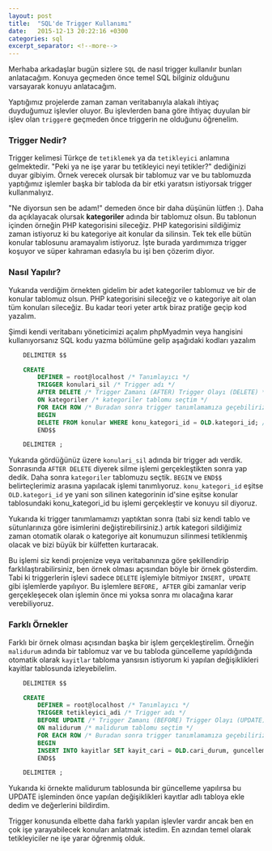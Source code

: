 ```yaml
---
layout: post
title:  "SQL'de Trigger Kullanımı"
date:   2015-12-13 20:22:16 +0300
categories: sql
excerpt_separator: <!--more-->
---
```

Merhaba arkadaşlar bugün sizlere `SQL` de nasıl trigger kullanılır bunları anlatacağım. Konuya geçmeden önce temel SQL bilginiz olduğunu varsayarak konuyu anlatacağım.

Yaptığımız projelerde zaman zaman veritabanıyla alakalı ihtiyaç duyduğumuz işlevler oluyor. Bu işlevlerden bana göre ihtiyaç duyulan bir işlev olan `trigger`e geçmeden önce triggerin ne olduğunu öğrenelim.

<!--more-->

### Trigger Nedir?

Trigger kelimesi Türkçe de `tetiklemek` ya da `tetikleyici` anlamına gelmektedir. "Peki ya ne işe yarar bu tetikleyici neyi tetikler?" dediğinizi duyar gibiyim. Örnek verecek olursak bir tablomuz var ve bu tablomuzda yaptığımız işlemler başka bir tabloda da bir etki yaratsın istiyorsak trigger kullanmalıyız.

"Ne diyorsun sen be adam!" demeden önce bir daha düşünün lütfen :). Daha da açıklayacak olursak **kategoriler** adında bir tablomuz olsun. Bu tablonun içinden örneğin PHP kategorisini sileceğiz. PHP kategorisini sildiğimiz zaman istiyoruz ki bu kategoriye ait konular da silinsin. Tek tek elle bütün konular tablosunu aramayalım istiyoruz. İşte burada yardımımıza trigger koşuyor ve süper kahraman edasıyla bu işi ben çözerim diyor.

### Nasıl Yapılır?

Yukarıda verdiğim örnekten gidelim bir adet kategoriler tablomuz ve bir de konular tablomuz olsun. PHP kategorisini sileceğiz ve o kategoriye ait olan tüm konuları sileceğiz. Bu kadar teori yeter artık biraz pratiğe geçip kod yazalım.

Şimdi kendi veritabanı yöneticimizi açalım phpMyadmin veya hangisini kullanıyorsanız SQL kodu yazma bölümüne gelip aşağıdaki kodları yazalım
```sql
    DELIMITER $$

    CREATE
    	DEFINER = root@localhost /* Tanımlayıcı */
    	TRIGGER konulari_sil /* Trigger adı */
    	AFTER DELETE /* Trigger Zamanı (AFTER) Trigger Olayı (DELETE) */
    	ON kategoriler /* kategoriler tablomu seçtim */
    	FOR EACH ROW /* Buradan sonra trigger tanımlamamıza geçebiliriz */
    	BEGIN
    	DELETE FROM konular WHERE konu_kategori_id = OLD.kategori_id; /* konular tablomda, konu_kategori_id  eşitse kategoriler tablomda son silinen kategori_id ye işlemi yap. */
    	END$$

    DELIMITER ;
```

Yukarıda gördüğünüz üzere `konulari_sil` adında bir trigger adı verdik. Sonrasında `AFTER DELETE` diyerek silme işlemi gerçekleştikten sonra yap dedik. Daha sonra `kategoriler` tablomuzu seçtik. `BEGIN` ve `END$$` belirteçlerimiz arasına yapılacak işlemi tanımlıyoruz. `konu_kategori_id` eşitse `OLD.kategori_id` ye yani son silinen kategorinin id'sine eşitse konular tablosundaki konu_kategori_id bu işlemi gerçekleştir ve konuyu sil diyoruz.

Yukarıda ki trigger tanımlamamızı yaptıktan sonra (tabi siz kendi tablo ve sütunlarınıza göre isimlerini değiştirebilirsiniz.) artık kategori sildiğimiz zaman otomatik olarak o kategoriye ait konumuzun silinmesi tetiklenmiş olacak ve bizi büyük bir külfetten kurtaracak.

Bu işlemi siz kendi projenize veya veritabanınıza göre şekillendirip farklılaştırabilirsiniz, ben örnek olması açısından böyle bir örnek gösterdim. Tabi ki triggerlerin işlevi sadece `DELETE` işlemiyle bitmiyor `INSERT, UPDATE` gibi işlemlerde yapılıyor. Bu işlemlere `BEFORE, AFTER` gibi zamanlar verip gerçekleşecek olan işlemin önce mi yoksa sonra mı olacağına karar verebiliyoruz.

### Farklı Örnekler

Farklı bir örnek olması açısından başka bir işlem gerçekleştirelim. Örneğin `malidurum` adında bir tablomuz var ve bu tabloda güncelleme yapıldığında otomatik olarak `kayitlar` tabloma yansısın istiyorum ki yapılan değişiklikleri kayitlar tablosunda izleyebilelim.
```sql
    DELIMITER $$

    CREATE
    	DEFINER = root@localhost /* Tanımlayıcı */
    	TRIGGER tetikleyici_adi /* Trigger adı */
    	BEFORE UPDATE /* Trigger Zamanı (BEFORE) Trigger Olayı (UPDATE) */
    	ON malidurum /* malidurum tablomu seçtim */
    	FOR EACH ROW /* Buradan sonra trigger tanımlamamıza geçebiliriz */
    	BEGIN
    	INSERT INTO kayitlar SET kayit_cari = OLD.cari_durum, guncelleme_tarihi = OLD.cari_tarih; /* kayitlar tabloma yapılan değişikliği eklettiriyorum. */
    	END$$

    DELIMITER ;
```

Yukarıda ki örnekte malidurum tablosunda bir güncelleme yapılırsa bu UPDATE işleminden önce yapılan değişiklikleri kayıtlar adlı tabloya ekle dedim ve değerlerini bildirdim.

Trigger konusunda elbette daha farklı yapılan işlevler vardır ancak ben en çok işe yarayabilecek konuları anlatmak istedim. En azından temel olarak tetikleyiciler ne işe yarar öğrenmiş olduk.
